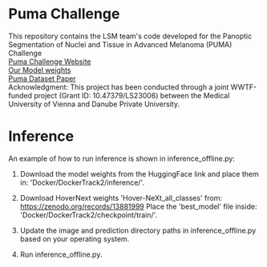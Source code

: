 # Puma Challenge
This repository contains the LSM team's code developed for the Panoptic Segmentation of Nuclei and Tissue in Advanced Melanoma (PUMA) Challenge 
<br/>[Puma Challenge Website](https://puma.grand-challenge.org/#panoptic-segmentation-of-nuclei-and-tissue-in-advanced-melanoma)
<br/>[Our Model weights](https://huggingface.co/datasets/NiToLSM/PumaWeightsNiTo_LSM)
<br/>[Puma Dataset Paper](https://academic.oup.com/gigascience/article/doi/10.1093/gigascience/giaf011/8024182?login=false)
<br/>Acknowledgment:
This project has been conducted through a joint WWTF-funded project (Grant ID: 10.47379/LS23006) between the Medical University of Vienna and Danube Private University.


# Inference
An example of how to run inference is shown in inference_offline.py:

1. Download the model weights from the HuggingFace link and place them in: 'Docker/DockerTrack2/inference/'.

2. Download HoverNext weights 'Hover-NeXt_all_classes' from: https://zenodo.org/records/13881999
   Place the 'best_model' file inside:
   'Docker/DockerTrack2/checkpoint/train/'.
3. Update the image and prediction directory paths in inference_offline.py based on your operating system.
4. Run inference_offline.py.
